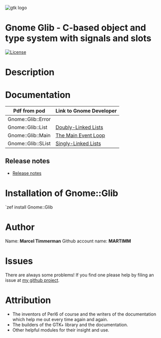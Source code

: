 ![gtk logo][logo]

# Gnome Glib - C-based object and type system with signals and slots

[![License](http://martimm.github.io/label/License-label.svg)](http://www.perlfoundation.org/artistic_license_2_0)

# Description

# Documentation

| Pdf from pod | Link to Gnome Developer |
|-------|--------------|
| Gnome::Glib::Error |
| Gnome::Glib::List |  [Doubly-Linked Lists][List]
| Gnome::Glib::Main |  [The Main Event Loop][Main]
| Gnome::Glib::SList |  [Singly-Linked Lists][SList]

## Release notes
* [Release notes][changes]

# Installation of Gnome::Glib

`zef install Gnome::Glib


# Author

Name: **Marcel Timmerman**
Github account name: **MARTIMM**

# Issues

There are always some problems! If you find one please help by filing an issue at [my github project](https://github.com/MARTIMM/perl6-gnome-glib/issues).

# Attribution
* The inventors of Perl6 of course and the writers of the documentation which help me out every time again and again.
* The builders of the GTK+ library and the documentation.
* Other helpful modules for their insight and use.

[//]: # (---- [refs] ----------------------------------------------------------)
[changes]: https://github.com/MARTIMM/perl6-gnome-glib/blob/master/CHANGES.md
[logo]: https://github.com/MARTIMM/perl6-gnome-glib/blob/master/doc/images/gtk-logo-100.png

[Error]: https://developer.gnome.org/glib/stable/glib-Error-Reporting.html
[List]: https://developer.gnome.org/glib/stable/glib-Doubly-Linked-Lists.html
[Main]: https://developer.gnome.org/glib/stable/glib-The-Main-Event-Loop.html
[SList]: https://developer.gnome.org/glib/stable/glib-Singly-Linked-Lists.html

[//]: # (https://nbviewer.jupyter.org/github/MARTIMM/gtk-v3/blob/master/doc/GObject.pdf)
[//]: # (Pod documentation rendered with)
[//]: # (pod-render.pl6 --pdf --g=github.com/MARTIMM/perl6-gnome-glib lib)
